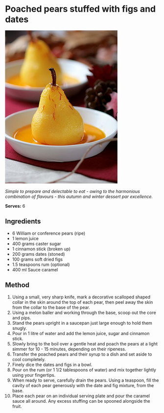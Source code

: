 # Poached pears stuffed with figs and dates

![Name](resources/pears.jpg)

*Simple to prepare and delectable to eat - owing to the harmonious combination of flavours - this autumn and winter dessert par excellence.*

**Serves:** 6

## Ingredients
- 6 William or conference pears (ripe)
- 1 lemon juice
- 400 grams caster sugar
- 1 cinnamon stick (broken up)
- 200 grams dates (stoned)
- 100 grams soft dried figs
- 1.5 teaspoons rum (optional)
- 400 ml Sauce caramel

## Method
1. Using a small, very sharp knife, mark a decorative scalloped shaped collar in the skin around the top of each pear, then peel away the skin from the collar to the base of the pear. 
1. Using a melon baller and working through the base, scoop out the core and pips.
1. Stand the pears upright in a saucepan just large enough to hold them snugly.
1. Pour in 1 litre of water and add the lemon juice, sugar and cinnamon stick. 
1. Slowly bring to the boil over a gentle heat and poach the pears at a light simmer for 10 - 15 minutes, depending on their ripeness. 
1. Transfer the poached pears and their syrup to a dish and set aside to cool completely.
1. Finely dice the dates and figs in a bowl. 
1. Pour on the rum (or 1 1/2 tablespoons of water) and mix together lightly using your fingertips.
1. When ready to serve, carefully drain the pears. Using a teaspoon, fill the cavity of each pear generously with the date and fig mixture, from the base. 
1. Place each pear on an individual serving plate and pour the caramel sauce all around. 
Any excess stuffing can be spooned alongside the fruit.